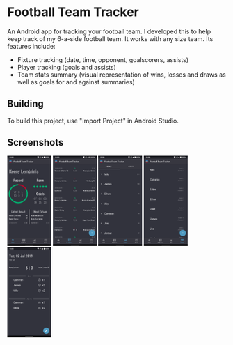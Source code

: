 Football Team Tracker
===================================

An Android app for tracking your football team. I developed this to help keep track of my 6-a-side football team. It works with any size team. Its features include:
- Fixture tracking (date, time, opponent, goalscorers, assists)
- Player tracking (goals and assists)
- Team stats summary (visual representation of wins, losses and draws as well as goals for and against summaries)


Building
---------------

To build this project, use "Import Project" in Android Studio.


Screenshots
---------------
<div>
  <img src="/screenshots/hub_tab.png" alt="Hub tab screenshot" width="20%"/>
  <img src="/screenshots/fixtures_tab.png" alt="Fuxtures tab screenshot" width="20%"/>
  <img src="/screenshots/stats_tab.png" alt="Stats tab screenshot" width="20%"/>
  <img src="/screenshots/team_tab.png" alt="Team tab screenshot" width="20%"/>
  <img src="/screenshots/fixture_details.png" alt="Fixture details screenshot" width="20%"/>
</div>
